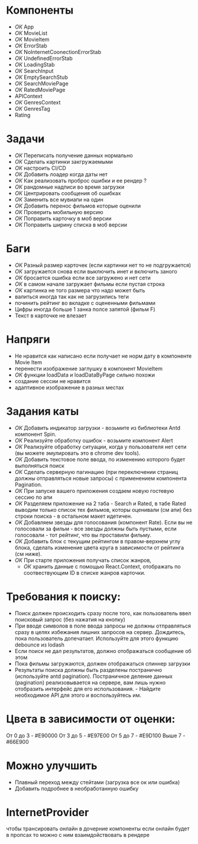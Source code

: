 # Компоненты

- *ОК* App
- *ОК* MovieList
- *ОК* MovieItem
- *ОК* ErrorStab
- *ОК* NoInternetCoonectionErrorStab
- *ОК* UndefinedErrorStab
- *ОК* LoadingStab
- *ОК* SearchInput
- *ОК* EmptySearchStub
- *ОК* SearchMoviePage
- *ОК* RatedMoviePage
- APIContext
- *ОК* GenresContext
- *ОК* GenresTag
- Rating

# Задачи

- *ОК* Переписать получение данных нормально 
- *ОК* Сделать картинки закгружаемыми
- *ОК* настроить CI/CD
- *ОК* Добавить лоадер когда даты нет 
- *ОК* Как реализовать проброс ошибки и ее рендер ?
- *ОК* рандомные надписи во время загрузки
- *ОК* Центрировать сообщения об ошибках
- *ОК* Заменить все мувиапи на один
- *ОК* Добавить перенос фильмов которые оценили 
- *ОК* Проверить мобильную версию
- *ОК* Поправить карточку в моб версии
- *ОК* Поправить ширину списка в моб версии

# Баги

- *ОК* Разный размер карточек (если картинки нет то не подгружается)
- *ОК* загружается снова если выключить инет и включить заного 
- *ОК* бросается ошибка если все загружено и нет сети 
- *ОК* в самом начале загружает фильмы если пустая строка
- *ОК* картинка не того размера что надо может быть
- валиться иногда так как не загрузились теги
- починить рейтинг во вкладке с оцененными фильмами
- Цифры иногда больше 1 занка полсе запятой (фильм F)
- Текст в карточке не влезает 

# Напряги 

- Не нравится как написано если получает не норм дату в компоненте Movie Item
- перенести изображение заглушку в компонент MovieItem
- *ОК* функции loadData и loadDataByPage сильно похожи
- создание сессии не нравится
- адаптивное изображение в разных местах

# Задания каты

- *ОК* Добавить индикатор загрузки - возьмите из библиотеки Antd компонент Spin.
- *ОК* Реализуйте обработку ошибок - возьмите компонент Alert
- *ОК* Реализуйте обработку ситуации, когда у пользователя нет сети (вы можете эмулировать это в chrome dev tools).
- *ОК* Добавить текстовое поле ввода, по изменению которого будет выполняться поиск
- *ОК* Сделать серверную пагинацию (при переключении страниц должны отправляться новые запросы) с применением компонента Pagination.
- *ОК* При запуске вашего приложения создаем новую гостевую сессию по апи
- *ОК* Разделяем приложение на 2 таба - Search и Rated, в табе Rated выводим только список тех фильмов, которы оценивали (см апи) без строки поиска - в остальном макет идетичен.
- *ОК* Добавляем звезды для голосования (компонент Rate). Если вы не голосовали за фильм - все звезды должны быть пустыми, если голосовали - тот рейтинг, что вы проставили фильму.
- *ОК* Добавить блок с текущим рейтингом в правом-верхнем углу блока, сделать изменение цвета круга в зависимости от рейтинга (см ниже).
- *ОК* При старте приложения получать список жанров, 
    - *ОК* хранить данные с помощью React.Context, отображать по соотвествующим ID в списке жанров карточки.

# Требования к поиску:

- Поиск должен происходить сразу после того, как пользователь ввел поисковый запрос (без нажатия на кнопку)
- При вводе символов в поле ввода запросы не должны отправляться сразу в целях избежания лишних запросов на сервер. Дождитесь, пока пользователь допечатает. Используйте для этого функцию debounce из lodash
- Если поиск не дал результатов, должно отображаться сообщение об этом
- Пока фильмы загружаются, должен отображаться спиннер загрузки
- Результаты поиска должны быть разделены постранично (используйте antd pagination). Постраничное деление данных (pagination) реализовывается на сервере, вам лишь нужно отобразить интерфейс для его использования. - Найдите необходимое API для этого и воспользуйтесь им.

# Цвета в зависимости от оценки:

От 0 до 3 - #E90000
От 3 до 5 - #E97E00
От 5 до 7 - #E9D100
Выше 7 - #66E900

# Можно улучшить 

- Плавный переход между стейтами (загрузка все ок или ошибка)
- Добавить подробнее в необработанную ошибку


# InternetProvider

чтобы трансировать онлайн в дочерние компоненты 
если онлайн будет в пропсах то можно с ним взаимдойствовать в рендере 


